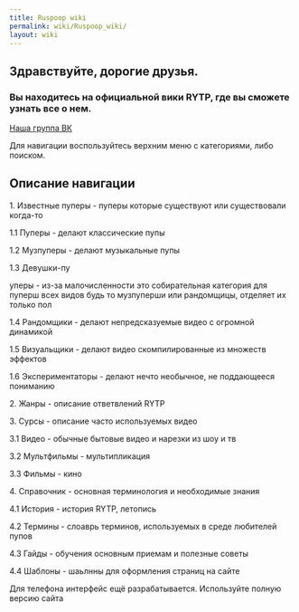 ```yaml
---
title: Ruspoop wiki
permalink: wiki/Ruspoop_wiki/
layout: wiki
---
```


## **Здравствуйте, дорогие друзья.**

### Вы находитесь на официальной вики RYTP, где вы сможете узнать все о нем.

[Наша группа ВК](https://vk.com/ruspoopwiki)

Для навигации воспользуйтесь верхним меню с категориями, либо поиском. 

## Описание навигации

1\. Известные пуперы - пуперы которые существуют или существовали
когда-то

1.1 Пуперы - делают классические пупы

1.2 Музпуперы - делают музыкальные пупы

1.3 Девушки-пу

уперы - из-за малочисленности это собирательная категория для пуперш
всех видов будь то музпуперши или рандомщицы, отделяет их только пол

1.4 Рандомщики - делают непредсказуемые видео с огромной динамикой

1.5 Визуальщики - делают видео скомпилированные из множеств эффектов

1.6 Экспериментаторы - делают нечто необычное, не поддающееся пониманию

2\. Жанры - описание ответвлений RYTP

3\. Сурсы - описание часто используемых видео

3.1 Видео - обычные бытовые видео и нарезки из шоу и тв

3.2 Мультфильмы - мультипликация 

3.3 Фильмы - кино

4\. Справочник - основная терминология и необходимые знания

4.1 История - история RYTP, летопись

4.2 Термины - слоаврь терминов, используемых в среде любителей пупов

4.3 Гайды - обучения основным приемам и полезные советы

4.4 Шаблоны - шаьлнны для оформления страниц на сайте

Для телефона интерфейс ещё разрабатывается. Используйте полную версию
сайта
